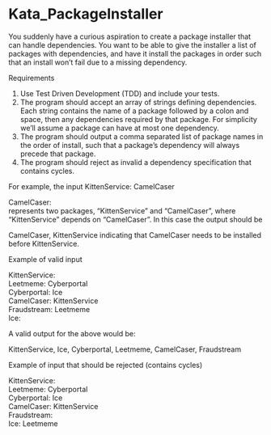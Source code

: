 # Kata_PackageInstaller

You suddenly have a curious aspiration to create a package installer that can handle dependencies. You want to be able to give the installer a list of packages with dependencies, and have it install the packages in order such that an install won’t fail due to a missing dependency.

Requirements

1. Use Test Driven Development (TDD) and include your tests.  
2. The program should accept an array of strings defining dependencies. Each string contains the name of a package followed by a colon and space, then any dependencies required by that package. For simplicity we’ll assume a package can have at most one dependency.
3. The program should output a comma separated list of package names in the order of install, such that a package’s dependency will always precede that package.
4. The program should reject as invalid a dependency specification that contains cycles.

For example, the input
KittenService: CamelCaser  

CamelCaser:  
represents two packages, “KittenService” and “CamelCaser”, where “KittenService” depends on “CamelCaser”. In this case the output should be

CamelCaser, KittenService 
indicating that CamelCaser needs to be installed before KittenService.

Example of valid input

KittenService:  
Leetmeme: Cyberportal  
Cyberportal: Ice  
CamelCaser: KittenService  
Fraudstream: Leetmeme  
Ice:  

A valid output for the above would be:

KittenService, Ice, Cyberportal, Leetmeme, CamelCaser, Fraudstream  

Example of input that should be rejected (contains cycles)

KittenService:  
Leetmeme: Cyberportal  
Cyberportal: Ice  
CamelCaser: KittenService  
Fraudstream:  
Ice: Leetmeme  
